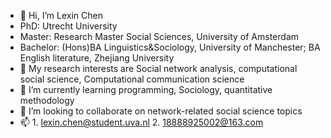 - 👋 Hi, I’m Lexin Chen
- PhD: Utrecht University
- Master: Research Master Social Sciences, University of Amsterdam
- Bachelor: (Hons)BA Linguistics&Sociology, University of Manchester; BA English literature, Zhejiang University
- 👀 My research interests are Social network analysis, computational social science, Computational communication science
- 🌱 I’m currently learning programming, Sociology, quantitative methodology
- 💞️ I’m looking to collaborate on network-related social science topics
- 📫 1. lexin.chen@student.uva.nl 2. 18888925002@163.com

<!---
lexinchenmia/lexinchenmia is a ✨ special ✨ repository because its `README.md` (this file) appears on your GitHub profile.
You can click the Preview link to take a look at your changes.
--->
